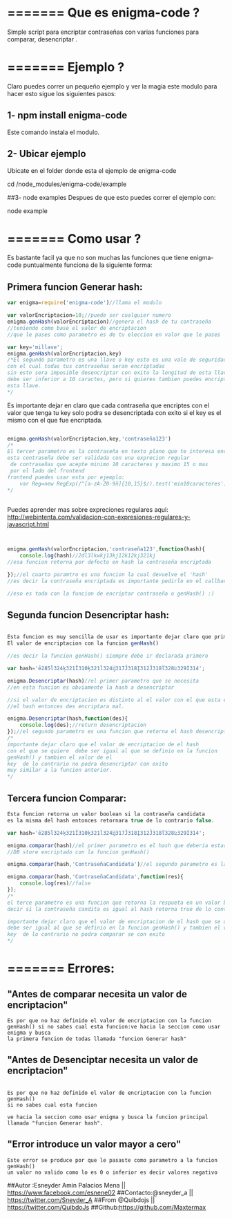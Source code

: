 =======
Que es enigma-code ?
==============

Simple script para encriptar contraseñas con varias funciones para comparar, desencriptar .

=======
Ejemplo ?
==============
 Claro puedes correr un pequeño ejemplo y ver la magia este modulo para hacer esto sigue los siguientes pasos:

## 1- npm install enigma-code
Este comando instala el modulo.
## 2- Ubicar ejemplo
Ubicate en el folder donde esta el ejemplo de enigma-code

cd /node_modules/enigma-code/example

##3- node examples 
Despues de que esto puedes correr el ejemplo  con:

node example

=======
Como usar ?
==============
Es bastante facil ya que no son muchas las funciones que tiene enigma-code puntualmente funciona de la siguiente forma:

## Primera funcion Generar hash:


```javascript
var enigma=require('enigma-code')//llama el modulo 

var valorEncriptacion=10;//puede ser cualquier numero
enigma.genHash(valorEncriptacion)//genera el hash de tu contraseña
//teniendo como base el valor de encriptacion 
//que le pases como parametro es de tu eleccion en valor que le pases

var key='millave';
enigma.genHash(valorEncriptacion,key)
/*El segundo parametro es una llave o key esto es una vale de seguridad 
con el cual todas tus contraseñas seran encriptadas
sin esto sera imposible desencriptar con exito la longitud de esta llave
debe ser inferior a 10 caractes, pero si quieres tambien puedes encriptar
esta llave.
*/
```

Es importante dejar en claro que cada contraseña que encriptes
con el valor que tenga tu key solo podra se desencriptada con 
exito si el key es el mismo con el que fue encriptada.

```javascript

enigma.genHash(valorEncriptacion,key,'contraseña123')
/*
El tercer parametro es la contraseña en texto plano que te interesa encriptar
esta contraseña debe ser validada con una exprecion regular
 de contraseñas que acepte minimo 10 caracteres y maximo 15 o mas 
 por el lado del frontend 
frontend puedes usar esta por ejemplo:
	var Reg=new RegExp(/^[a-zA-Z0-9ñ]{10,15}$/).test('min10caracteres');//true
*/
	
```
Puedes aprender mas sobre expreciones regulares aqui: http://webintenta.com/validacion-con-expresiones-regulares-y-javascript.html

```javascript


enigma.genHash(valorEncriptacion,'contraseña123',function(hash){
	console.log(hash)//2dl3lkwkj13kj12k12kj321kj
//esa funcion retorna por defecto en hash la contraseña encriptada

});//el cuarto paramtro es una funcion la cual devuelve el 'hash' 
//es decir la contraseña encriptada es importante pedirlo en el callback de la funcion

//eso es todo con la funcion de encriptar contraseña o genHash() :)
```


## Segunda funcion Desencriptar hash:
```javascript

Esta funcion es muy sencilla de usar es importante dejar claro que primero se debe establecer.
El valor de encriptacion con la funcion genHash() 

//es decir la funcion genHash() siempre debe ir declarada primero

var hash='ē285ĺ324ķ321Ĭ310ķ321ĺ324ĳ317Ĵ318Į312Ĵ318ľ328Ŀ329İ314';

enigma.Desencriptar(hash)//el primer parametro que se necesita
//en esta funcion es obviamente la hash a desencriptar

//si el valor de encriptacion es distinto al el valor con el que esta encriptado 
//el hash entonces des encriptara mal.

enigma.Desencriptar(hash,function(des){
	console.log(des);//return desencriptacion
});//el segundo parametro es una funcion que retorna el hash desencriptado
/*
importante dejar claro que el valor de encriptacion de el hash
con el que se quiere  debe ser igual al que se definio en la funcion
genHash() y tambien el valor de el 
key  de lo contrario no podra desencriptar con exito
muy similar a la funcion anterior.
*/ 

```


## Tercera funcion Comparar:
```javascript
Esta funcion retorna un valor boolean si la contraseña candidata 
es la misma del hash entonces retornara true de lo contrario false.

var hash='ē285ĺ324ķ321Ĭ310ķ321ĺ324ĳ317Ĵ318Į312Ĵ318ľ328Ŀ329İ314';

enigma.comparar(hash)//el primer parametro es el hash que deberia estar en tu
//DB store encriptado con la funcion genHash()

enigma.comparar(hash,'ContraseñaCandidata')//el segundo parametro es la contraseña candidata con la que se intenta validar

enigma.comparar(hash,'ContraseñaCandidata',function(res){
	console.log(res)//false
});
/*
el terce parametro es una funcion que retorna la respueta en un valor boolean es 
decir si la contraseña candita es igual al hash retorna true de lo contrario no

importante dejar claro que el valor de encriptacion de el hash que se quiere compara 
debe ser igual al que se definio en la funcion genHash() y tambien el valor de el 
key  de lo contrario no podra comparar se con exito
*/
```



=======
Errores:
==============

## "Antes de comparar necesita un valor de encriptacion"

```
Es por que no haz definido el valor de encriptacion con la funcion 
genHash() si no sabes cual esta funcion:ve hacia la seccion como usar enigma y busca 
la primera funcion de todas llamada "funcion Generar hash"
```
## "Antes de Desenciptar necesita un valor de encriptacion"
```

Es por que no haz definido el valor de encriptacion con la funcion genHash() 
si no sabes cual esta funcion

ve hacia la seccion como usar enigma y busca la funcion principal
llamada "funcion Generar hash".
```

## "Error introduce un valor mayor a cero"

```
Este error se produce por que le pasaste como parametro a la funcion genHash()
un valor no valido como lo es 0 o inferior es decir valores negativo
```


##Autor :Esneyder Amin Palacios Mena   || https://www.facebook.com/esnene02
##Contacto:@sneyder_a 								 || https://twitter.com/Sneyder_A 
##From @Quibdojs  		 								 || https://twitter.com/QuibdoJs
##Github:https://github.com/Maxtermax